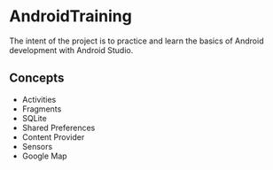 # AndroidTraining

The intent of the project is to practice and learn the basics of Android development with Android Studio.

## Concepts
- Activities
- Fragments
- SQLite
- Shared Preferences
- Content Provider
- Sensors
- Google Map
